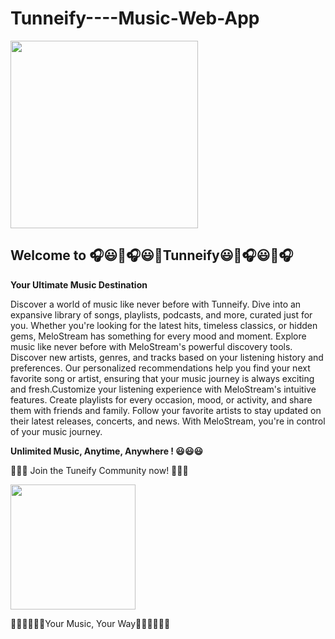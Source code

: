 # Tunneify----Music-Web-App

<img src="https://github.com/rahulroyrdx001/SoundWave---Music-Web-App/assets/76472099/124c1b7e-1af0-4aa4-8e49-510a4ace110d" width="300" height="300">

## **Welcome to 🎧😃🚀🎧😃🚀Tunneify😃🚀🎧😃🚀🎧**

**Your Ultimate Music Destination**

Discover a world of music like never before with Tunneify. Dive into an expansive library of songs, playlists, podcasts, and more, curated just for you. Whether you're looking for the latest hits, timeless classics, or hidden gems, MeloStream has something for every mood and moment. Explore music like never before with MeloStream's powerful discovery tools. Discover new artists, genres, and tracks based on your listening history and preferences. Our personalized recommendations help you find your next favorite song or artist, ensuring that your music journey is always exciting and fresh.Customize your listening experience with MeloStream's intuitive features. Create playlists for every occasion, mood, or activity, and share them with friends and family. Follow your favorite artists to stay updated on their latest releases, concerts, and news. With MeloStream, you're in control of your music journey.

**Unlimited Music, Anytime, Anywhere ! 😃😃😃**

🚀🚀🚀 Join the Tuneify Community now! 🚀🚀🚀

<img src="https://github.com/rahulroyrdx001/SoundWave---Music-Web-App/assets/76472099/68902200-33d4-4316-aa22-e79124d78917" width="200" height="200" >

🎵🎸🎵🎸🎵🎸Your Music, Your Way🎵🎸🎵🎸🎵🎸
